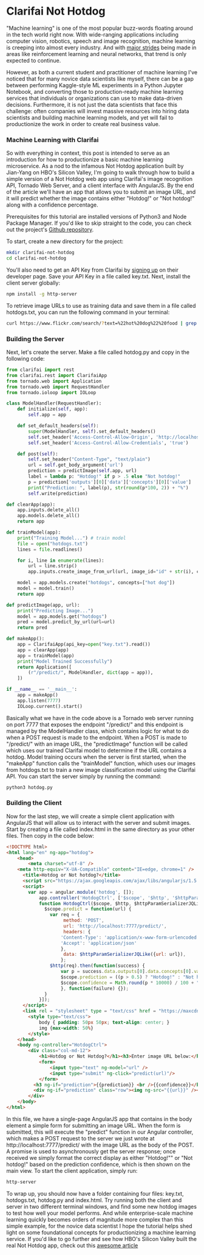 # Clarifai Not Hotdog

"Machine learning" is one of the most popular buzz-words floating around in the tech world right now.  With wide-ranging applications including computer vision, robotics, speech and image recognition, machine learning is creeping into almost every industry. And with [major strides](https://deepmind.com/blog/alphago-zero-learning-scratch/) being made in areas like reinforcement learning and neural networks, that trend is only expected to continue.

However, as both a current student and practitioner of machine learning I've noticed that for many novice data scientists like myself, there can be a gap between performing Kaggle-style ML experiments in a Python Jupyter Notebook, and converting those to production-ready machine learning services that individuals or organizations can use to make data-driven decisions. Furthermore, it is not just the data scientists that face this challenge: often companies will invest massive resources into hiring data scientists and building machine learning models, and yet will fail to productionize the work in order to create real business value.

### Machine Learning with Clarifai

So with everything in context, this post is intended to serve as an introduction for how to productionize a basic machine learning microservice. As a nod to the infamous Not Hotdog application built by Jian-Yang on HBO's Silicon Valley, I'm going to walk through how to build a simple version of a Not Hotdog web app using Clarifai's image recognition API, Tornado Web Server, and a client interface with AngularJS. By the end of the article we'll have an app that allows you to submit an image URL, and it will predict whether the image contains either "Hotdog!" or "Not hotdog!" along with a confidence percentage.

Prerequisites for this tutorial are installed versions of Python3 and Node Package Manager. If you'd like to skip straight to the code, you can check out the project's [Github repository](https://github.com/basilvetas/clarifai-not-hotdog).

To start, create a new directory for the project:
```bash
mkdir clarifai-not-hotdog
cd clarifai-not-hotdog
```

You'll also need to get an API Key from Clarifai by [signing up](https://clarifai.com/developer/) on their developer page. Save your API Key in a file called key.txt. Next, install the client server globally:
```bash
npm install -g http-server
```

To retrieve image URLs to use as training data and save them in a file called hotdogs.txt, you can run the following command in your terminal:
```bash
curl https://www.flickr.com/search/?text=%22hot%20dog%22%20food | grep -o "img.src='[^']*'" | grep -o "'[^']*'" | sed "s/'//g" | perl -ne 'print "https:$_"' | sort -u > ./hotdogs.txt
```

### Building the Server

Next, let's create the server. Make a file called hotdog.py and copy in the following code:

```python
from clarifai import rest
from clarifai.rest import ClarifaiApp
from tornado.web import Application
from tornado.web import RequestHandler
from tornado.ioloop import IOLoop

class ModelHandler(RequestHandler):
	def initialize(self, app):
		self.app = app

	def set_default_headers(self):
		super(ModelHandler, self).set_default_headers()
		self.set_header('Access-Control-Allow-Origin', 'http://localhost:8080')
		self.set_header('Access-Control-Allow-Credentials', 'true')

	def post(self):
		self.set_header("Content-Type", "text/plain")
		url = self.get_body_argument('url')
		prediction = predictImage(self.app, url)
		label = lambda p: "Hotdog!" if p > .5 else "Not hotdog!"
		p = prediction['outputs'][0]['data']['concepts'][0]['value']
		print("Prediction: ", label(p), str(round(p*100, 2)) + "%")
		self.write(prediction)

def clearApp(app):
	app.inputs.delete_all()
	app.models.delete_all()
	return app

def trainModel(app):
	print("Training Model...") # train model
	file = open("hotdogs.txt")
	lines = file.readlines()

	for i, line in enumerate(lines):
		url = line.strip()
		app.inputs.create_image_from_url(url, image_id="id" + str(i), concepts=["hot dog"])

	model = app.models.create("hotdogs", concepts=["hot dog"])
	model = model.train()
	return app

def predictImage(app, url):
	print("Predicting Image...")
	model = app.models.get("hotdogs")
	pred = model.predict_by_url(url=url)
	return pred

def makeApp():
	app = ClarifaiApp(api_key=open("key.txt").read())
	app = clearApp(app)
	app = trainModel(app)
	print("Model Trained Successfully")
	return Application([
		(r"/predict/", ModelHandler, dict(app = app)),
	])

if __name__ == '__main__':
	app = makeApp()
	app.listen(7777)
	IOLoop.current().start()
```

Basically what we have in the code above is a Tornado web server running on port 7777 that exposes the endpoint "/predict/" and this endpoint is managed by the ModelHandler class, which contains logic for what to do when a POST request is made to the endpoint. When a POST is made to "/predict/" with an image URL, the "predictImage" function will be called which uses our trained Clarifai model to determine if the URL contains a hotdog. Model training occurs when the server is first started, when the "makeApp" function calls the "trainModel" function, which uses our images from hotdogs.txt to train a new image classification model using the Clarifai API. You can start the server simply by running the command:
```bash
python3 hotdog.py
```
### Building the Client

Now for the last step, we will create a simple client application with AngularJS that will allow us to interact with the server and submit images. Start by creating a file called index.html in the same directory as your other files. Then copy in the code below:

```html
<!DOCTYPE html>
<html lang="en" ng-app="hotdog">
	<head>
		<meta charset="utf-8" />
    <meta http-equiv="X-UA-Compatible" content="IE=edge, chrome=1" />
	  <title>Hotdog or Not hotdog?</title>
	  <script src="https://ajax.googleapis.com/ajax/libs/angularjs/1.5.6/angular.min.js"></script>
	  <script>
	  	var app = angular.module('hotdog', []);
			app.controller('HotdogCtrl', ['$scope', '$http', '$httpParamSerializerJQLike',
			function HotdogCtrl($scope, $http, $httpParamSerializerJQLike) {
			  $scope.predict = function(url) {
			  	var req = {
					 method: 'POST',
					 url: 'http://localhost:7777/predict/',
					 headers: {
			      	'Content-Type': 'application/x-www-form-urlencoded',
			      	'Accept': 'application/json'
			    	},
					 data: $httpParamSerializerJQLike({url: url}),
					};
			  	$http(req).then(function(success) {
			  		var p = success.data.outputs[0].data.concepts[0].value
			  		$scope.prediction = ((p > 0.5) ? "Hotdog!" : "Not hotdog!");
			  		$scope.confidence = Math.round(p * 10000) / 100 + "%"
					}, function(failure) {});
			  }
			}]);
	  </script>
	  <link rel = "stylesheet" type = "text/css" href = "https://maxcdn.bootstrapcdn.com/bootstrap/3.3.7/css/bootstrap.min.css"/>
		<style type="text/css">
			body { padding: 50px 50px; text-align: center; }
			img {max-width: 50%}
		</style>
	</head>
	<body ng-controller="HotdogCtrl">
		<div class="col-md-12">
			<h1>Hotdog or Not Hotdog?</h1><h3>Enter image URL below:</h3>
			<form>
				<input type="text" ng-model="url" />
				<input type="submit" ng-click="predict(url)"/>
			</form>
		  <h3 ng-if="prediction">{{prediction}} <br />{{confidence}}</h3>
		  <div ng-if="prediction" class="row"><img ng-src="{{url}}" /></div>
		</div>
	</body>
</html>
```

In this file, we have a single-page AngularJS app that contains in the body element a simple form for submitting an image URL. When the form is submitted, this will execute the "predict" function in our Angular controller, which makes a POST request to the server we just wrote at http://localhost:7777/predict/ with the image URL as the body of the POST. A promise is used to asynchronously get the server response; once received we simply format the correct display as either "Hotdog!"" or "Not hotdog!" based on the prediction confidence, which is then shown on the main view. To start the client application, simply run:
```bash
http-server
```

To wrap up, you should now have a folder containing four files: key.txt, hotdogs.txt, hotdog.py and index.html. Try running both the client and server in two different terminal windows, and find some new hotdog images to test how well your model performs. And while enterprise-scale machine learning quickly becomes orders of magnitude more complex than this simple example, for the novice data scientist I hope the tutorial helps shed light on some foundational concepts for productionizing a machine learning service. If you'd like to go further and see how HBO's Silicon Valley built the real Not Hotdog app, check out this [awesome article](https://medium.com/@timanglade/how-hbos-silicon-valley-built-not-hotdog-with-mobile-tensorflow-keras-react-native-ef03260747f3)
